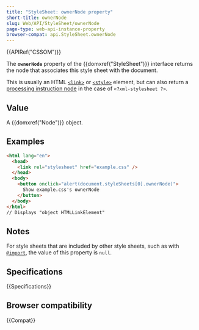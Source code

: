 ```yaml
---
title: "StyleSheet: ownerNode property"
short-title: ownerNode
slug: Web/API/StyleSheet/ownerNode
page-type: web-api-instance-property
browser-compat: api.StyleSheet.ownerNode
---
```


{{APIRef("CSSOM")}}

The **`ownerNode`** property of the
{{domxref("StyleSheet")}} interface returns the node that associates this style sheet
with the document.

This is usually an HTML
[`<link>`](/en-US/docs/Web/HTML/Reference/Element/link) or
[`<style>`](/en-US/docs/Web/HTML/Reference/Element/style) element, but
can also return a [processing instruction node](/en-US/docs/Web/API/ProcessingInstruction) in the case of `<?xml-stylesheet ?>`.

## Value

A {{domxref("Node")}} object.

## Examples

```html
<html lang="en">
  <head>
    <link rel="stylesheet" href="example.css" />
  </head>
  <body>
    <button onclick="alert(document.styleSheets[0].ownerNode)">
      Show example.css's ownerNode
    </button>
  </body>
</html>
// Displays "object HTMLLinkElement"
```

## Notes

For style sheets that are included by other style sheets, such as with
[`@import`](/en-US/docs/Web/CSS/@import), the value of this
property is `null`.

## Specifications

{{Specifications}}

## Browser compatibility

{{Compat}}
